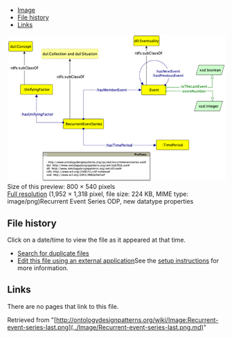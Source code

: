 * [Image](../Image/Recurrent-event-series-last.png.md#file)
* [File history](../Image/Recurrent-event-series-last.png.md#filehistory)
* [Links](../Image/Recurrent-event-series-last.png.md#filelinks)

[![Image:Recurrent-event-series-last.png](../images/thumb/3/30/Recurrent-event-series-last.png/800px-Recurrent-event-series-last.png)](../../images/3/30/Recurrent-event-series-last.png)  
Size of this preview: 800 × 540 pixels  
[Full resolution](../../images/3/30/Recurrent-event-series-last.png)‎ (1,952 × 1,318 pixel, file size: 224 KB, MIME type: image/png)Recurrent Event Series ODP, new datatype properties




## File history

Click on a date/time to view the file as it appeared at that time.



  
* [Search for duplicate files](http://ontologydesignpatterns.org/wiki/Special:FileDuplicateSearch/Recurrent-event-series-last.png "Special:FileDuplicateSearch/Recurrent-event-series-last.png")
* [Edit this file using an external application](http://ontologydesignpatterns.org/wiki/index.php?title=Image:Recurrent-event-series-last.png&action=edit&externaledit=true&mode=file "Image:Recurrent-event-series-last.png")See the [setup instructions](http://www.mediawiki.org/wiki/Manual:External_editors "http://www.mediawiki.org/wiki/Manual:External_editors") for more information.

## Links



There are no pages that link to this file.




Retrieved from "[http://ontologydesignpatterns.org/wiki/Image:Recurrent-event-series-last.png](../Image/Recurrent-event-series-last.png.md)"